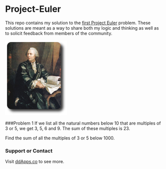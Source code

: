 # Project-Euler
This repo contains my solution to the [first Project Euler](https://projecteuler.net/problem=1) problem. These solutions are meant as a way to share both my logic and thinking as well as to solicit feedback from members of the community.

![](https://raw.githubusercontent.com/duliodenis/Project-Euler/master/art/euler_portrait.png)

###Problem 1
If we list all the natural numbers below 10 that are multiples of 3 or 5, we get 3, 5, 6 and 9. The sum of these multiples is 23.

Find the sum of all the multiples of 3 or 5 below 1000.

### Support or Contact
Visit [ddApps.co](http://ddapps.co) to see more.